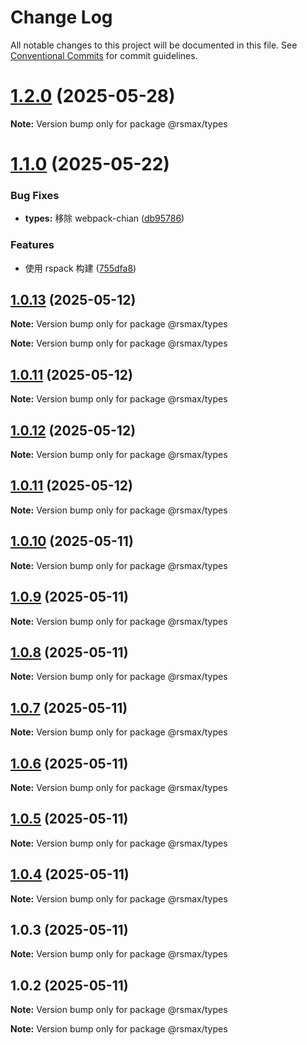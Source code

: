 # Change Log

All notable changes to this project will be documented in this file.
See [Conventional Commits](https://conventionalcommits.org) for commit guidelines.

# [1.2.0](https://github.com/watsonhaw5566/rsmax/compare/v1.1.2...v1.2.0) (2025-05-28)

**Note:** Version bump only for package @rsmax/types

# [1.1.0](https://github.com/watsonhaw5566/rsmax/compare/v1.0.13...v1.1.0) (2025-05-22)

### Bug Fixes

- **types:** 移除 webpack-chian ([db95786](https://github.com/watsonhaw5566/rsmax/commit/db95786cecfa0cceeb34eda6d699d0d3372f6e0d))

### Features

- 使用 rspack 构建 ([755dfa8](https://github.com/watsonhaw5566/rsmax/commit/755dfa893218cc389be88b3217646d9cdcb693ea))

## [1.0.13](https://github.com/watsonhaw5566/rsmax/compare/v1.0.12...v1.0.13) (2025-05-12)

**Note:** Version bump only for package @rsmax/types

**Note:** Version bump only for package @rsmax/types

## [1.0.11](https://github.com/watsonhaw5566/rsmax/compare/v1.0.12...v1.0.11) (2025-05-12)

**Note:** Version bump only for package @rsmax/types

## [1.0.12](https://github.com/watsonhaw5566/rsmax/compare/v1.0.11...v1.0.12) (2025-05-12)

**Note:** Version bump only for package @rsmax/types

## [1.0.11](https://github.com/watsonhaw5566/rsmax/compare/v1.0.10...v1.0.11) (2025-05-12)

**Note:** Version bump only for package @rsmax/types

## [1.0.10](https://github.com/watsonhaw5566/rsmax/compare/v1.0.9...v1.0.10) (2025-05-11)

**Note:** Version bump only for package @rsmax/types

## [1.0.9](https://github.com/watsonhaw5566/rsmax/compare/v1.0.8...v1.0.9) (2025-05-11)

**Note:** Version bump only for package @rsmax/types

## [1.0.8](https://github.com/watsonhaw5566/rsmax/compare/v1.0.7...v1.0.8) (2025-05-11)

**Note:** Version bump only for package @rsmax/types

## [1.0.7](https://github.com/watsonhaw5566/rsmax/compare/v1.0.6...v1.0.7) (2025-05-11)

**Note:** Version bump only for package @rsmax/types

## [1.0.6](https://github.com/watsonhaw5566/rsmax/compare/v1.0.5...v1.0.6) (2025-05-11)

**Note:** Version bump only for package @rsmax/types

## [1.0.5](https://github.com/watsonhaw5566/rsmax/compare/v1.0.4...v1.0.5) (2025-05-11)

**Note:** Version bump only for package @rsmax/types

## [1.0.4](https://github.com/watsonhaw5566/rsmax/compare/v1.0.3...v1.0.4) (2025-05-11)

**Note:** Version bump only for package @rsmax/types

## 1.0.3 (2025-05-11)

**Note:** Version bump only for package @rsmax/types

## 1.0.2 (2025-05-11)

**Note:** Version bump only for package @rsmax/types

**Note:** Version bump only for package @rsmax/types
